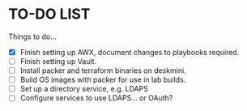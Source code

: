 # TO-DO LIST

Things to do...

- [x] Finish setting up AWX, document changes to playbooks required.
- [ ] Finish setting up Vault.
- [ ] Install packer and terraform binaries on deskmini.
- [ ] Build OS images with packer for use in lab builds.
- [ ] Set up a directory service, e.g. LDAPS
- [ ] Configure services to use LDAPS... or OAuth?
